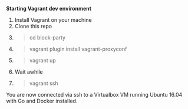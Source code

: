 **Starting Vagrant dev environment**
1. Install Vagrant on your machine
2. Clone this repo
3. > cd block-party
4. > vagrant plugin install vagrant-proxyconf
5. > vagrant up
6. Wait awhile
7. > vagrant ssh

You are now connected via ssh to a Virtualbox VM running Ubuntu 16.04 with Go and Docker installed.


